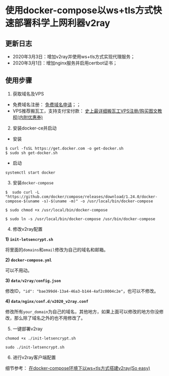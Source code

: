 # 使用docker-compose以ws+tls方式快速部署科学上网利器v2ray


## 更新日志

* 2020年3月3日：增加v2ray并使用ws+tls方式实现代理服务；
* 2020年3月1日：增加nginx服务并启用certbot证书；

## 使用步骤

1. 获取域名及VPS

* 免费域名注册： <a href="https://www.freenom.com/zh/index.html?lang=zh" target="_blank">免费域名申请</a>；；
* VPS推荐搬瓦工，支持支付宝付款： <a href="https://www.4spaces.org/best-details-to-buy-banwagonhost/" target="_blank">史上最详细搬瓦工VPS注册/购买图文教程(内附优惠券)</a>

2. 安装docker-ce并启动

* 安装

```
$ curl -fsSL https://get.docker.com -o get-docker.sh
$ sudo sh get-docker.sh
```

* 启动

```
systemctl start docker
```

3. 安装`docker-compose`

```
$  sudo curl -L "https://github.com/docker/compose/releases/download/1.24.0/docker-compose-$(uname -s)-$(uname -m)" -o /usr/local/bin/docker-compose

$ sudo chmod +x /usr/local/bin/docker-compose

$ sudo ln -s /usr/local/bin/docker-compose /usr/bin/docker-compose
```

4. 修改v2ray配置

**1) `init-letsencrypt.sh`**

将里面的`domains`和`email`修改为自己的域名和邮箱。

**2) `docker-compose.yml`**

可以不用动。

**3) `data/v2ray/config.json`**

修改ID，`"id": "bae399d4-13a4-46a3-b144-4af2c0004c2e"`，也可以不修改。

**4) `data/nginx/conf.d/v2020_v2ray.conf`**

修改所有`your_domain`为自己的域名，其他地方，如果上面可以修改的地方你没修改，那么除了域名之外的也不用修改了。

5. 一键部署v2ray

```
chomod +x ./init-letsencrypt.sh

sudo ./init-letsencrypt.sh
```

6. 进行v2ray客户端配置

细节参考： <a href="https://www.4spaces.org/docker-compose-install-v2ray-ws-tls/" target="_blank" rel="noopener noreferrer">在docker-compose环境下以ws+tls方式搭建v2ray(So easy)</a>